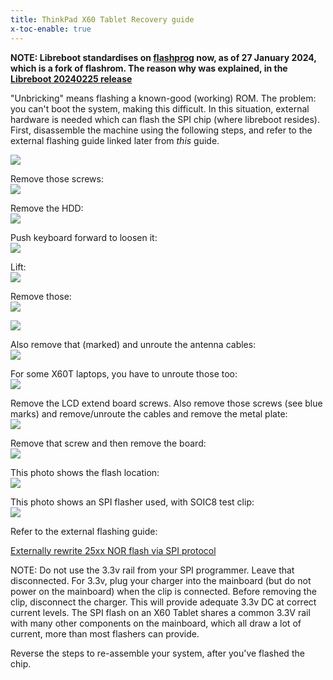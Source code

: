 ```yaml
---
title: ThinkPad X60 Tablet Recovery guide
x-toc-enable: true
---
```


**NOTE: Libreboot standardises on [flashprog](https://flashprog.org/wiki/Flashprog)
now, as of 27 January 2024, which is a fork of flashrom.
The reason why was explained, in
the [Libreboot 20240225 release](../../news/libreboot20240225.md#flashprog-now-used-instead-of-flashrom)**

"Unbricking" means flashing a known-good (working) ROM. The problem:
you can't boot the system, making this difficult. In this situation,
external hardware is needed which can flash the SPI chip (where libreboot
resides). First, disassemble the machine using the following steps, and refer
to the external flashing guide linked later from *this* guide.

![](https://av.libreboot.org/x60t_unbrick/0000.JPG)

Remove those screws:\
![](https://av.libreboot.org/x60t_unbrick/0001.JPG)

Remove the HDD:\
![](https://av.libreboot.org/x60t_unbrick/0002.JPG)

Push keyboard forward to loosen it:\
![](https://av.libreboot.org/x60t_unbrick/0003.JPG)

Lift:\
![](https://av.libreboot.org/x60t_unbrick/0004.JPG)

Remove those:\
![](https://av.libreboot.org/x60t_unbrick/0005.JPG)

![](https://av.libreboot.org/x60t_unbrick/0006.JPG)

Also remove that (marked) and unroute the antenna cables:\
![](https://av.libreboot.org/x60t_unbrick/0007.JPG)

For some X60T laptops, you have to unroute those too:\
![](https://av.libreboot.org/x60t_unbrick/0010.JPG)

Remove the LCD extend board screws. Also remove those screws (see blue
marks) and remove/unroute the cables and remove the metal plate:\
![](https://av.libreboot.org/x60t_unbrick/0008.JPG)

Remove that screw and then remove the board:\
![](https://av.libreboot.org/x60t_unbrick/0009.JPG)

This photo shows the flash location:\
![](https://av.libreboot.org/x60t_unbrick/0011.JPG)

This photo shows an SPI flasher used, with SOIC8 test clip:\
![](https://av.libreboot.org/x60/th_bbb_flashing.jpg)

Refer to the external flashing guide:

[Externally rewrite 25xx NOR flash via SPI protocol](spi)

NOTE: Do not use the 3.3v rail from your SPI programmer. Leave that disconnected.
For 3.3v, plug your charger into the mainboard (but do not power on the mainboard)
when the clip is connected. Before removing the clip, disconnect the charger.
This will provide adequate 3.3v DC at correct current levels. The SPI flash on an
X60 Tablet shares a common 3.3V rail with many other components on the mainboard,
which all draw a lot of current, more than most flashers can provide.

Reverse the steps to re-assemble your system, after you've flashed the chip.
